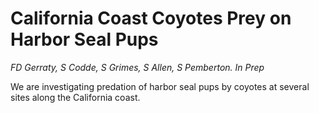 # California Coast Coyotes Prey on Harbor Seal Pups

*FD Gerraty, S Codde, S Grimes, S Allen, S Pemberton. In Prep*

We are investigating predation of harbor seal pups by coyotes at several sites along the California coast.

